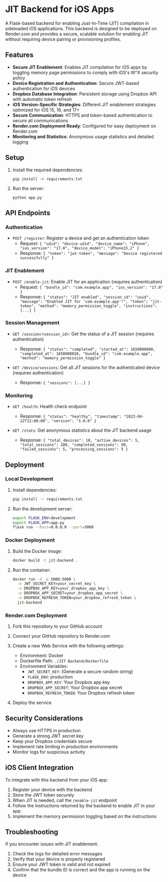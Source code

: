 # JIT Backend for iOS Apps

A Flask-based backend for enabling Just-In-Time (JIT) compilation in sideloaded iOS applications. This backend is designed to be deployed on Render.com and provides a secure, scalable solution for enabling JIT without requiring device pairing or provisioning profiles.

## Features

- **Secure JIT Enablement**: Enables JIT compilation for iOS apps by toggling memory page permissions to comply with iOS's W^X security policy
- **Device Registration and Authentication**: Secure JWT-based authentication for iOS devices
- **Dropbox Database Integration**: Persistent storage using Dropbox API with automatic token refresh
- **iOS Version-Specific Strategies**: Different JIT enablement strategies optimized for iOS 15, 16, and 17+
- **Secure Communication**: HTTPS and token-based authentication to secure all communications
- **Render.com Deployment Ready**: Configured for easy deployment on Render.com
- **Monitoring and Statistics**: Anonymous usage statistics and detailed logging

## Setup

1. Install the required dependencies:
   ```
   pip install -r requirements.txt
   ```

2. Run the server:
   ```
   python app.py
   ```

## API Endpoints

### Authentication

- `POST /register`: Register a device and get an authentication token
  - Request: `{ "udid": "device-udid", "device_name": "iPhone", "ios_version": "17.0", "device_model": "iPhone15,2" }`
  - Response: `{ "token": "jwt-token", "message": "Device registered successfully" }`

### JIT Enablement

- `POST /enable-jit`: Enable JIT for an application (requires authentication)
  - Request: `{ "bundle_id": "com.example.app", "ios_version": "17.0" }`
  - Response: `{ "status": "JIT enabled", "session_id": "uuid", "message": "Enabled JIT for 'com.example.app'!", "token": "jit-token", "method": "memory_permission_toggle", "instructions": {...} }`

### Session Management

- `GET /session/<session_id>`: Get the status of a JIT session (requires authentication)
  - Response: `{ "status": "completed", "started_at": 1650000000, "completed_at": 1650000010, "bundle_id": "com.example.app", "method": "memory_permission_toggle" }`

- `GET /device/sessions`: Get all JIT sessions for the authenticated device (requires authentication)
  - Response: `{ "sessions": [...] }`

### Monitoring

- `GET /health`: Health check endpoint
  - Response: `{ "status": "healthy", "timestamp": "2023-04-22T12:00:00", "version": "1.0.0" }`

- `GET /stats`: Get anonymous statistics about the JIT backend usage
  - Response: `{ "total_devices": 10, "active_devices": 5, "total_sessions": 100, "completed_sessions": 90, "failed_sessions": 5, "processing_sessions": 5 }`

## Deployment

### Local Development

1. Install dependencies:
   ```bash
   pip install -r requirements.txt
   ```

2. Run the development server:
   ```bash
   export FLASK_ENV=development
   export FLASK_APP=app.py
   flask run --host=0.0.0.0 --port=5000
   ```

### Docker Deployment

1. Build the Docker image:
   ```bash
   docker build -t jit-backend .
   ```

2. Run the container:
   ```bash
   docker run -d -p 5000:5000 \
     -e JWT_SECRET_KEY=your_secret_key \
     -e DROPBOX_APP_KEY=your_dropbox_app_key \
     -e DROPBOX_APP_SECRET=your_dropbox_app_secret \
     -e DROPBOX_REFRESH_TOKEN=your_dropbox_refresh_token \
     jit-backend
   ```

### Render.com Deployment

1. Fork this repository to your GitHub account

2. Connect your GitHub repository to Render.com

3. Create a new Web Service with the following settings:
   - Environment: Docker
   - Dockerfile Path: `./JIT Backend/Dockerfile`
   - Environment Variables:
     - `JWT_SECRET_KEY`: (Generate a secure random string)
     - `FLASK_ENV`: production
     - `DROPBOX_APP_KEY`: Your Dropbox app key
     - `DROPBOX_APP_SECRET`: Your Dropbox app secret
     - `DROPBOX_REFRESH_TOKEN`: Your Dropbox refresh token

4. Deploy the service

## Security Considerations

- Always use HTTPS in production
- Generate a strong JWT secret key
- Keep your Dropbox credentials secure
- Implement rate limiting in production environments
- Monitor logs for suspicious activity

## iOS Client Integration

To integrate with this backend from your iOS app:

1. Register your device with the backend
2. Store the JWT token securely
3. When JIT is needed, call the `/enable-jit` endpoint
4. Follow the instructions returned by the backend to enable JIT in your app
5. Implement the memory permission toggling based on the instructions

## Troubleshooting

If you encounter issues with JIT enablement:

1. Check the logs for detailed error messages
2. Verify that your device is properly registered
3. Ensure your JWT token is valid and not expired
4. Confirm that the bundle ID is correct and the app is running on the device
